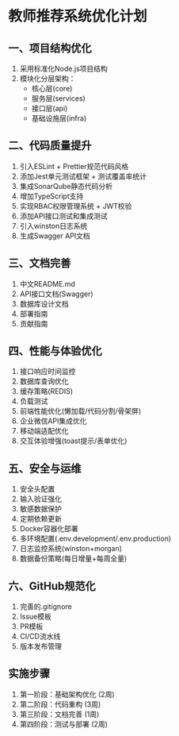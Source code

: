 # 教师推荐系统优化计划

## 一、项目结构优化
1. 采用标准化Node.js项目结构
2. 模块化分层架构：
   - 核心层(core)
   - 服务层(services)
   - 接口层(api)
   - 基础设施层(infra)

## 二、代码质量提升
1. 引入ESLint + Prettier规范代码风格
2. 添加Jest单元测试框架 + 测试覆盖率统计
3. 集成SonarQube静态代码分析
4. 增加TypeScript支持
5. 实现RBAC权限管理系统 + JWT校验
6. 添加API接口测试和集成测试
7. 引入winston日志系统
8. 生成Swagger API文档

## 三、文档完善
1. 中文README.md
2. API接口文档(Swagger)
3. 数据库设计文档
4. 部署指南
5. 贡献指南

## 四、性能与体验优化
1. 接口响应时间监控
2. 数据库查询优化
3. 缓存策略(REDIS)
4. 负载测试
5. 前端性能优化(懒加载/代码分割/骨架屏)
6. 企业微信API集成优化
7. 移动端适配优化
8. 交互体验增强(toast提示/表单优化)

## 五、安全与运维
1. 安全头配置
2. 输入验证强化
3. 敏感数据保护
4. 定期依赖更新
5. Docker容器化部署
6. 多环境配置(.env.development/.env.production)
7. 日志监控系统(winston+morgan)
8. 数据备份策略(每日增量+每周全量)

## 六、GitHub规范化
1. 完善的.gitignore
2. Issue模板
3. PR模板
4. CI/CD流水线
5. 版本发布管理

## 实施步骤
1. 第一阶段：基础架构优化 (2周)
2. 第二阶段：代码重构 (3周) 
3. 第三阶段：文档完善 (1周)
4. 第四阶段：测试与部署 (2周)
